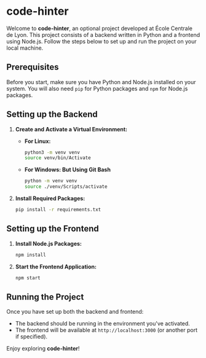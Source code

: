 # code-hinter

Welcome to **code-hinter**, an optional project developed at École Centrale de Lyon. This project consists of a backend written in Python and a frontend using Node.js. Follow the steps below to set up and run the project on your local machine.

## Prerequisites

Before you start, make sure you have Python and Node.js installed on your system. You will also need `pip` for Python packages and `npm` for Node.js packages.

## Setting up the Backend

1. **Create and Activate a Virtual Environment:**

   - **For Linux:**
     ```bash
     python3 -m venv venv
     source venv/bin/Activate
     ```

   - **For Windows: But Using Git Bash**
     ```bash
     python -m venv venv
     source ./venv/Scripts/activate
     ```

2. **Install Required Packages:**
   ```bash
   pip install -r requirements.txt
   ```

## Setting up the Frontend

1. **Install Node.js Packages:**
   ```bash
   npm install
   ```

2. **Start the Frontend Application:**
   ```bash
   npm start
   ```

## Running the Project

Once you have set up both the backend and frontend:

- The backend should be running in the environment you've activated.
- The frontend will be available at `http://localhost:3000` (or another port if specified).

Enjoy exploring **code-hinter**!